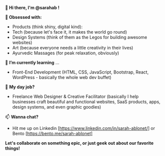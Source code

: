 **👋 Hi there, I'm @sarahab !**

**👀 Obsessed with:**
- Products (think shiny, digital kind):
- Tech (because let's face it, it makes the world go round)
- Design Systems (think of them as the Legos for building awesome websites)
- Art (because everyone needs a little creativity in their lives)
- Ayurvedic Massages (for peak relaxation, obviously)
  
🌱 **I’m currently learning** ...
- Front-End Development (HTML, CSS, JavaScript, Bootstrap, React, WordPress - basically the whole web dev buffet)
  
💞️ **My day job?**
- Freelance Web Designer & Creative Facilitator (basically I help businesses craft beautiful and functional websites, SaaS products, apps, design systems, and even graphic goodies)

📫 **Wanna chat?**
- Hit me up on Linkedin [https://www.linkedin.com/in/sarah-ablonet/] or Bento [https://bento.me/sarah-ablonet]

**Let's collaborate on something epic, or just geek out about our favorite things!**
